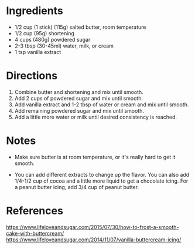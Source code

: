 Ingredients
===========
- 1/2 cup (1 stick) (115g) salted butter, room temperature
- 1/2 cup (95g) shortening
- 4 cups (480g) powdered sugar
- 2-3 tbsp (30-45ml) water, milk, or cream
- 1 tsp vanilla extract

Directions
==========
1. Combine butter and shortening and mix until smooth.
2. Add 2 cups of powdered sugar and mix until smooth.
3. Add vanilla extract and 1-2 tbsp of water or cream and mix until smooth.
4. Add remaining powdered sugar and mix until smooth.
5. Add a little more water or milk until desired consistency is reached.

Notes
=====
- Make sure butter is at room temperature, or it's really hard to get it 
  smooth.

- You can add different extracts to change up the flavor. You can also add 
  1/4-1/2 cup of cocoa and a little more liquid to get a chocolate icing. 
  For a peanut butter icing, add 3/4 cup of peanut butter.

References
==========
https://www.lifeloveandsugar.com/2015/07/30/how-to-frost-a-smooth-cake-with-buttercream/
https://www.lifeloveandsugar.com/2014/11/07/vanilla-buttercream-icing/

